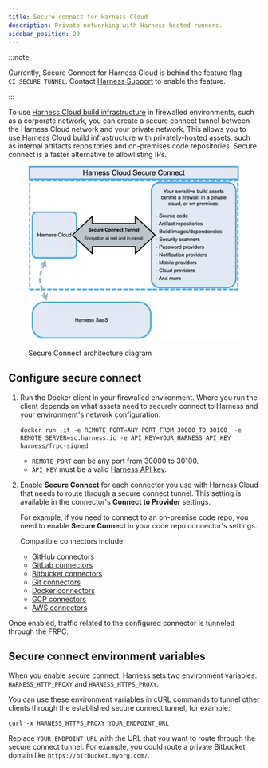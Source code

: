 ```yaml
---
title: Secure connect for Harness Cloud
description: Private networking with Harness-hosted runners.
sidebar_position: 20
---
```


:::note

Currently, Secure Connect for Harness Cloud is behind the feature flag `CI_SECURE_TUNNEL`. Contact [Harness Support](mailto:support@harness.io) to enable the feature.

:::

To use [Harness Cloud build infrastructure](/docs/continuous-integration/use-ci/set-up-build-infrastructure/use-harness-cloud-build-infrastructure) in firewalled environments, such as a corporate network, you can create a secure connect tunnel between the Harness Cloud network and your private network. This allows you to use Harness Cloud build infrastructure with privately-hosted assets, such as internal artifacts repositories and on-premises code repositories. Secure connect is a faster alternative to allowlisting IPs.

<figure>

![](./static/secure-connect-arch.png)

<figcaption>Secure Connect architecture diagram</figcaption>
</figure>

## Configure secure connect

1. Run the Docker client in your firewalled environment. Where you run the client depends on what assets need to securely connect to Harness and your environment's network configuration.

   ```
   docker run -it -e REMOTE_PORT=ANY_PORT_FROM_30000_TO_30100  -e REMOTE_SERVER=sc.harness.io -e API_KEY=YOUR_HARNESS_API_KEY harness/frpc-signed
   ```

   * `REMOTE_PORT` can be any port from 30000 to 30100.
   * `API_KEY` must be a valid [Harness API key](/docs/platform/automation/api/add-and-manage-api-keys).

2. Enable **Secure Connect** for each connector you use with Harness Cloud that needs to route through a secure connect tunnel. This setting is available in the connector's **Connect to Provider** settings.

   For example, if you need to connect to an on-premise code repo, you need to enable **Secure Connect** in your code repo connector's settings.

   Compatible connectors include:
   * [GitHub connectors](/docs/platform/connectors/code-repositories/ref-source-repo-provider/git-hub-connector-settings-reference)
   * [GitLab connectors](/docs/platform/connectors/code-repositories/ref-source-repo-provider/git-lab-connector-settings-reference)
   * [Bitbucket connectors](/docs/platform/connectors/code-repositories/ref-source-repo-provider/bitbucket-connector-settings-reference)
   * [Git connectors](/docs/platform/connectors/code-repositories/ref-source-repo-provider/git-connector-settings-reference)
   * [Docker connectors](/docs/platform/connectors/cloud-providers/ref-cloud-providers/docker-registry-connector-settings-reference)
   * [GCP connectors](/docs/platform/connectors/cloud-providers/connect-to-google-cloud-platform-gcp)
   * [AWS connectors](/docs/platform/connectors/cloud-providers/add-aws-connector)

Once enabled, traffic related to the configured connector is tunneled through the FRPC.

## Secure connect environment variables

When you enable secure connect, Harness sets two environment variables: `HARNESS_HTTP_PROXY` and `HARNESS_HTTPS_PROXY`.

You can use these environment variables in cURL commands to tunnel other clients through the established secure connect tunnel, for example:

```
curl -x HARNESS_HTTPS_PROXY YOUR_ENDPOINT_URL
```

Replace `YOUR_ENDPOINT_URL` with the URL that you want to route through the secure connect tunnel. For example, you could route a private Bitbucket domain like `https://bitbucket.myorg.com/`.
